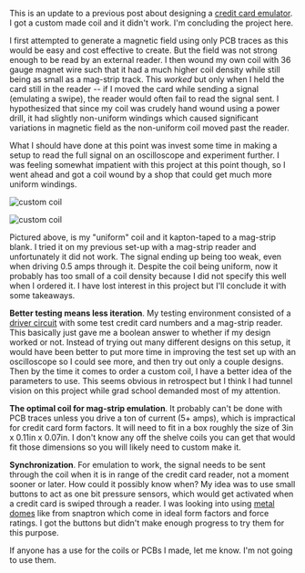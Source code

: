 

This is an update to a previous post about designing a [credit card
emulator](/designing-a-credit-card-emulator-card).  I got a custom made coil
and it didn't work.  I'm concluding the project here.


I first attempted to generate a magnetic field using only PCB traces as this
would be easy and cost effective to create.  But the field was not strong
enough to be read by an external reader.  I then wound my own coil with 36
gauge magnet wire such that it had a much higher coil density while still being
as small as a mag-strip track.  This *worked* but only when I held the card
still in the reader -- if I moved the card while sending a signal (emulating a
swipe), the reader would often fail to read the signal sent.  I hypothesized
that since my coil was crudely hand wound using a power drill, it had slightly
non-uniform windings which caused significant variations in magnetic field as
the non-uniform coil moved past the reader.

What I should have done at this point was invest some time in making a setup to
read the full signal on an oscilloscope and experiment further.  I was feeling
somewhat impatient with this project at this point though, so I went ahead and
got a coil wound by a shop that could get much more uniform windings.

![custom coil](https://i.imgur.com/R69XNaZ.jpg)

![custom coil](https://i.imgur.com/i0brZRJ.jpg)

Pictured above, is my "uniform" coil and it kapton-taped to a mag-strip
blank.  I tried it on my previous set-up with a mag-strip reader and
unfortunately it did not work.  The signal ending up being too weak, even when
driving 0.5 amps through it.  Despite the coil being uniform, now it probably
has too small of a coil density because I did not specify this well when I
ordered it.  I have lost interest in this project but I'll conclude it with
some takeaways.

**Better testing means less iteration**.  My testing environment consisted of a
[driver circuit](https://github.com/samyk/magspoof) with some test credit card
numbers and a mag-strip reader.  This basically just gave me a boolean answer
to whether if my design worked or not.  Instead of trying out many different
designs on this setup, it would have been better to put more time in improving
the test set up with an oscilloscope so I could see more, and then try out only
a couple designs.  Then by the time it comes to order a custom coil, I have a
better idea of the parameters to use.  This seems obvious in retrospect but I
think I had tunnel vision on this project while grad school demanded most of my
attention.

**The optimal coil for mag-strip emulation**.  It probably can't be done with
PCB traces unless you drive a ton of current (5+ amps), which is impractical
for credit card form factors.  It will need to fit in a box roughly the size of
3in x 0.11in x 0.07in.  I don't know any off the shelve coils you can get
that would fit those dimensions so you will likely need to custom make it.

**Synchronization**.  For emulation to work, the signal needs to be sent
through the coil when it is in range of the credit card reader, not a moment
sooner or later.  How could it possibly know when?  My idea was to use small
buttons to act as one bit pressure sensors, which would get activated when a
credit card is swiped through a reader.  I was looking into using [metal
domes](https://conorpp.com/a-review-of-some-smt-buttons) like from snaptron
which come in ideal form factors and force ratings.  I got the buttons but
didn't make enough progress to try them for this purpose.

If anyone has a use for the coils or PCBs I made, let me know.  I'm not going to use them.

